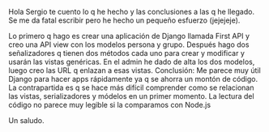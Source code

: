 Hola Sergio te cuento lo q he hecho y las conclusiones a las q he llegado. Se me da fatal escribir pero he hecho un pequeño esfuerzo (jejejeje). 

Lo primero q hago es crear una aplicación de Django llamada First API y creo una API view con los modelos persona y grupo. Después hago dos señalizadores q tienen dos métodos cada uno para crear y modificar y usarán las vistas genéricas. En el admin he dado de alta los dos modelos, luego creo las URL q enlazan a esas vistas. 
Conclusión: Me parece muy útil Django para hacer apps rápidamente ya q se ahorra un montón de código. La contrapartida es q se hace más difícil comprender como se relacionan las vistas, serializadores y módelos en un primer momento.
La lectura del código no parece muy legible si la comparamos con Node.js

Un saludo.
